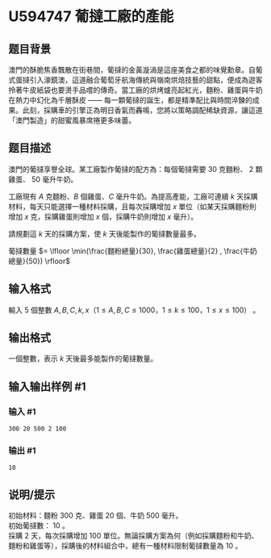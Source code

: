 # U594747 葡撻工廠的產能

## 题目背景

澳門的酥脆焦香飄散在街巷間，葡撻的金黃漩渦是這座美食之都的味覺勳章。自葡式蛋撻引入濠鏡澳，這道融合葡萄牙航海傳統與嶺南烘焙技藝的甜點，便成為遊客拎著牛皮紙袋也要燙手品嚐的傳奇。當工廠的烘烤爐亮起紅光，麵粉、雞蛋與牛奶在熱力中幻化為千層酥皮 —— 每一顆葡撻的誕生，都是精準配比與時間淬鍊的成果。此刻，採購車的引擎正為明日香氣而轟鳴，您將以策略調配稀缺資源，讓這道「澳門製造」的甜蜜風暴席捲更多味蕾。

## 题目描述

澳門的葡撻享譽全球。某工廠製作葡撻的配方為：每個葡撻需要 $30$ 克麵粉、 $2$ 顆雞蛋、 $50$ 毫升牛奶。

工廠現有 $A$ 克麵粉、$B$ 個雞蛋、$C$ 毫升牛奶。為提高產能，工廠可連續 $k$ 天採購材料，每天只能選擇一種材料採購，且每次採購增加 $x$ 單位（如某天採購麵粉則增加 $x$ 克，採購雞蛋則增加 $x$ 個，採購牛奶則增加 $x$ 毫升）。

請規劃這 $k$ 天的採購方案，使 $k$ 天後能製作的葡撻數量最多。

葡撻數量 $= \lfloor \min(\frac{麵粉總量}{30}, \frac{雞蛋總量}{2} , \frac{牛奶總量}{50}) \rfloor$

## 输入格式

輸入 $5$ 個整數 $A, B, C, k, x（1≤A,B,C≤1000，1≤k≤100，1≤x≤100）$ 。

## 输出格式

一個整數，表示 $k$ 天後最多能製作的葡撻數量。

## 输入输出样例 #1

### 输入 #1

```
300 20 500 2 100
```

### 输出 #1

```
10
```

## 说明/提示

初始材料：麵粉 $300$ 克、雞蛋 $20$ 個、牛奶 $500$ 毫升。  
初始葡撻數： $10$ 。  
採購 $2$ 天，每次採購增加 $100$ 單位。無論採購方案為何（例如採購麵粉和牛奶、麵粉和雞蛋等），採購後的材料組合中，總有一種材料限制葡撻數量為 $10$ 。
